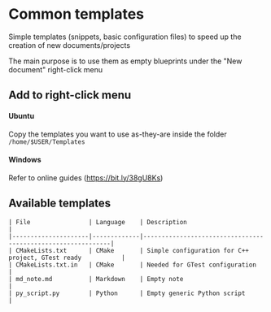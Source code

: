 # Common templates

Simple templates (snippets, basic configuration files) to speed up the creation of new documents/projects

The main purpose is to use them as empty blueprints under the "New document" right-click menu

## Add to right-click menu
#### Ubuntu
Copy the templates you want to use as-they-are inside the folder `/home/$USER/Templates`

#### Windows
Refer to online guides (https://bit.ly/38gU8Ks)

## Available templates

```
| File                | Language    | Description                                                 |
|---------------------|-------------|-------------------------------------------------------------|
| CMakeLists.txt      | CMake       | Simple configuration for C++ project, GTest ready           |
| CMakeLists.txt.in   | CMake       | Needed for GTest configuration                              |
| md_note.md          | Markdown    | Empty note                                                  |
| py_script.py        | Python      | Empty generic Python script                                 |
```


